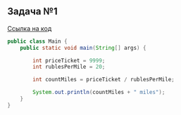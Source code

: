 ## Задача №1

[Ссылка на код]()

```java
public class Main {
    public static void main(String[] args) {

        int priceTicket = 9999;
        int rublesPerMile = 20;

        int countMiles = priceTicket / rublesPerMile;

        System.out.println(countMiles + " miles");
    }
}
```